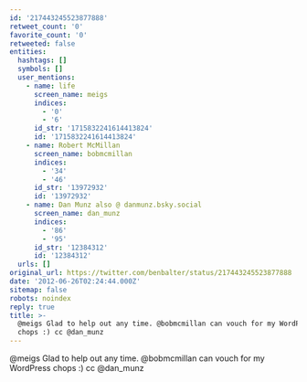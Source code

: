 ```yaml
---
id: '217443245523877888'
retweet_count: '0'
favorite_count: '0'
retweeted: false
entities:
  hashtags: []
  symbols: []
  user_mentions:
    - name: life
      screen_name: meigs
      indices:
        - '0'
        - '6'
      id_str: '1715832241614413824'
      id: '1715832241614413824'
    - name: Robert McMillan
      screen_name: bobmcmillan
      indices:
        - '34'
        - '46'
      id_str: '13972932'
      id: '13972932'
    - name: Dan Munz also @ danmunz.bsky.social
      screen_name: dan_munz
      indices:
        - '86'
        - '95'
      id_str: '12384312'
      id: '12384312'
  urls: []
original_url: https://twitter.com/benbalter/status/217443245523877888
date: '2012-06-26T02:24:44.000Z'
sitemap: false
robots: noindex
reply: true
title: >-
  @meigs Glad to help out any time. @bobmcmillan can vouch for my WordPress
  chops :) cc @dan_munz
---
```


@meigs Glad to help out any time. @bobmcmillan can vouch for my WordPress chops :) cc @dan_munz